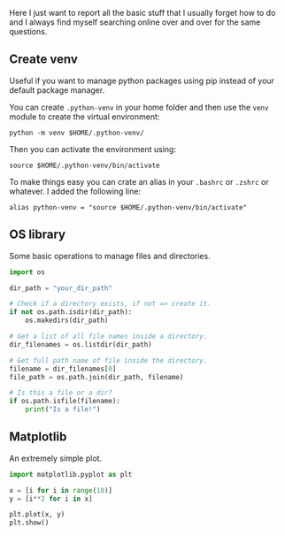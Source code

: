 Here I just want to report all the basic stuff that I usually forget how
to do and I always find myself searching online over and over for the same questions.

## Create venv

Useful if you want to manage python packages using pip instead of your default package manager.

You can create `.python-venv` in your home folder and then use the `venv` module to create the virtual environment:

```shell
python -m venv $HOME/.python-venv/
```

Then you can activate the environment using:

```shell
source $HOME/.python-venv/bin/activate
```

To make things easy you can crate an alias in your `.bashrc` or `.zshrc` or whatever. I added the following line:

```shell
alias python-venv = "source $HOME/.python-venv/bin/activate"
```

## OS library

Some basic operations to manage files and directories.

```python
import os

dir_path = "your_dir_path"

# Check if a directory exists, if not => create it.
if not os.path.isdir(dir_path):
	os.makedirs(dir_path)

# Get a list of all file names inside a directory.
dir_filenames = os.listdir(dir_path)

# Get full path name of file inside the directory.
filename = dir_filenames[0]
file_path = os.path.join(dir_path, filename)

# Is this a file or a dir?
if os.path.isfile(filename):
	print("Is a file!")
```

## Matplotlib

An extremely simple plot.

```python
import matplotlib.pyplot as plt

x = [i for i in range(10)]
y = [i**2 for i in x]

plt.plot(x, y)
plt.show()
```